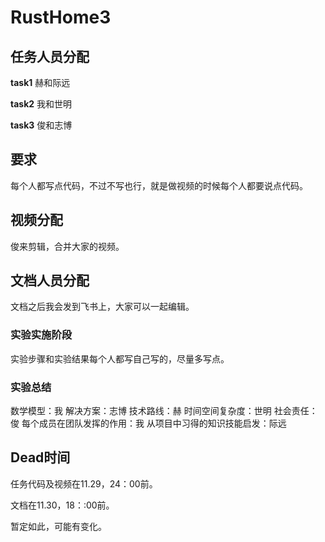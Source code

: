# RustHome3

## 任务人员分配
**task1**
赫和际远

**task2**
我和世明

**task3**
俊和志博

## 要求
每个人都写点代码，不过不写也行，就是做视频的时候每个人都要说点代码。

## 视频分配
俊来剪辑，合并大家的视频。

## 文档人员分配
文档之后我会发到飞书上，大家可以一起编辑。

### 实验实施阶段
实验步骤和实验结果每个人都写自己写的，尽量多写点。

### 实验总结
数学模型：我
解决方案：志博
技术路线：赫
时间空间复杂度：世明
社会责任：俊
每个成员在团队发挥的作用：我
从项目中习得的知识技能启发：际远

## Dead时间

任务代码及视频在11.29，24：00前。

文档在11.30，18：:00前。

暂定如此，可能有变化。